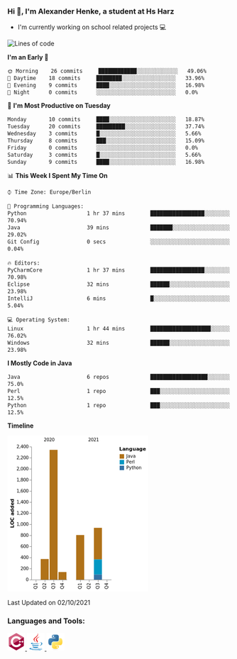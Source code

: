 <h3>Hi 👋, I'm Alexander Henke, a student at Hs Harz</h3>



* I'm currently working on school related projects 💻


<!--START_SECTION:waka-->
![Lines of code](https://img.shields.io/badge/From%20Hello%20World%20I%27ve%20Written-4591%20lines%20of%20code-blue)

**I'm an Early 🐤** 

```text
🌞 Morning    26 commits     ████████████░░░░░░░░░░░░░   49.06% 
🌆 Daytime    18 commits     ████████░░░░░░░░░░░░░░░░░   33.96% 
🌃 Evening    9 commits      ████░░░░░░░░░░░░░░░░░░░░░   16.98% 
🌙 Night      0 commits      ░░░░░░░░░░░░░░░░░░░░░░░░░   0.0%

```
📅 **I'm Most Productive on Tuesday** 

```text
Monday       10 commits     ████░░░░░░░░░░░░░░░░░░░░░   18.87% 
Tuesday      20 commits     █████████░░░░░░░░░░░░░░░░   37.74% 
Wednesday    3 commits      █░░░░░░░░░░░░░░░░░░░░░░░░   5.66% 
Thursday     8 commits      ███░░░░░░░░░░░░░░░░░░░░░░   15.09% 
Friday       0 commits      ░░░░░░░░░░░░░░░░░░░░░░░░░   0.0% 
Saturday     3 commits      █░░░░░░░░░░░░░░░░░░░░░░░░   5.66% 
Sunday       9 commits      ████░░░░░░░░░░░░░░░░░░░░░   16.98%

```


📊 **This Week I Spent My Time On** 

```text
⌚︎ Time Zone: Europe/Berlin

💬 Programming Languages: 
Python                   1 hr 37 mins        █████████████████░░░░░░░░   70.94% 
Java                     39 mins             ███████░░░░░░░░░░░░░░░░░░   29.02% 
Git Config               0 secs              ░░░░░░░░░░░░░░░░░░░░░░░░░   0.04%

🔥 Editors: 
PyCharmCore              1 hr 37 mins        █████████████████░░░░░░░░   70.98% 
Eclipse                  32 mins             ██████░░░░░░░░░░░░░░░░░░░   23.98% 
IntelliJ                 6 mins              █░░░░░░░░░░░░░░░░░░░░░░░░   5.04%

💻 Operating System: 
Linux                    1 hr 44 mins        ███████████████████░░░░░░   76.02% 
Windows                  32 mins             ██████░░░░░░░░░░░░░░░░░░░   23.98%

```

**I Mostly Code in Java** 

```text
Java                     6 repos             ██████████████████░░░░░░░   75.0% 
Perl                     1 repo              ███░░░░░░░░░░░░░░░░░░░░░░   12.5% 
Python                   1 repo              ███░░░░░░░░░░░░░░░░░░░░░░   12.5%

```


**Timeline**

![Chart not found](https://raw.githubusercontent.com/4l3H3/4l3H3/main/charts/bar_graph.png) 


 Last Updated on 02/10/2021
<!--END_SECTION:waka-->

<h3 align="left">Languages and Tools:</h3>
<p align="left"> <a href="https://www.w3schools.com/cpp/" target="_blank"> <img src="https://raw.githubusercontent.com/devicons/devicon/master/icons/cplusplus/cplusplus-original.svg" alt="cplusplus" width="40" height="40"/> </a> <a href="https://www.java.com" target="_blank"> <img src="https://raw.githubusercontent.com/devicons/devicon/master/icons/java/java-original.svg" alt="java" width="40" height="40"/> </a> <a href="https://www.python.org" target="_blank"> <img src="https://raw.githubusercontent.com/devicons/devicon/master/icons/python/python-original.svg" alt="python" width="40" height="40"/> </a> </p>


